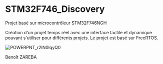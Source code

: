 # STM32F746_Discovery
Projet basé sur microcontrôleur STM32F746NGH

Création d'un projet temps réel avec une interface tactile et dynamique pouvant s'utiliser pour différents projets.
Le projet est basé sur FreeRTOS.

![POWERPNT_r2lN0lqyQ0](https://user-images.githubusercontent.com/74196980/120498858-da165a80-c3bf-11eb-9320-1c4cfe44f881.png)

Benoît ZAREBA
